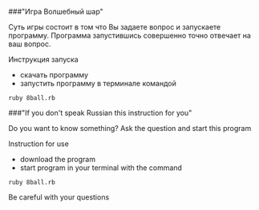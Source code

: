 ###"Игра Волшебный шар"

Суть игры состоит в том что Вы задаете вопрос и запускаете программу.
Программа запустившись совершенно точно отвечает на ваш вопрос.

Инструкция запуска
- скачать программу
- запустить программу в терминале командой

```
ruby 8ball.rb

```

###"If you don't speak Russian this instruction for you"

Do you want to know something?
Ask the question and start this program

Instruction for use
- download the program
- start program in your terminal with the command

```
ruby 8ball.rb

```

Be careful with your questions
